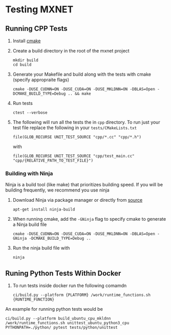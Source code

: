 <!--- Licensed to the Apache Software Foundation (ASF) under one -->
<!--- or more contributor license agreements.  See the NOTICE file -->
<!--- distributed with this work for additional information -->
<!--- regarding copyright ownership.  The ASF licenses this file -->
<!--- to you under the Apache License, Version 2.0 (the -->
<!--- "License"); you may not use this file except in compliance -->
<!--- with the License.  You may obtain a copy of the License at -->

<!---   http://www.apache.org/licenses/LICENSE-2.0 -->

<!--- Unless required by applicable law or agreed to in writing, -->
<!--- software distributed under the License is distributed on an -->
<!--- "AS IS" BASIS, WITHOUT WARRANTIES OR CONDITIONS OF ANY -->
<!--- KIND, either express or implied.  See the License for the -->
<!--- specific language governing permissions and limitations -->
<!--- under the License. -->

# Testing MXNET

## Running CPP Tests

1. Install [cmake](https://cmake.org/install/)
1. Create a build directory in the root of the mxnet project
    ```
    mkdir build
    cd build
    ```
1. Generate your Makefile and build along with the tests with cmake (specify appropraite flags)
    ```
    cmake -DUSE_CUDNN=ON -DUSE_CUDA=ON -DUSE_MKLDNN=ON -DBLAS=Open -DCMAKE_BUILD_TYPE=Debug .. && make
    ```
1.  Run tests
    ```
    ctest --verbose
    ```

1. The following will run all the tests the in `cpp` directory. To run just your test file replace the following in your `tests/CMakeLists.txt`
    ```
    file(GLOB_RECURSE UNIT_TEST_SOURCE "cpp/*.cc" "cpp/*.h")
    ```
    with
    ```
    file(GLOB_RECURSE UNIT_TEST_SOURCE "cpp/test_main.cc" "cpp/{RELATIVE_PATH_TO_TEST_FILE}")
    ```

### Building with Ninja

Ninja is a build tool (like make) that prioritizes building speed. If you will be building frequently, we recommend you use ninja

1. Download Ninja via package manager or directly from [source](https://github.com/ninja-build/ninja)
    ```
    apt-get install ninja-build
    ```
1. When running cmake, add the `-GNinja` flag to specify cmake to generate a Ninja build file
    ```
    cmake -DUSE_CUDNN=ON -DUSE_CUDA=ON -DUSE_MKLDNN=ON -DBLAS=Open -GNinja -DCMAKE_BUILD_TYPE=Debug ..
    ```
1. Run the ninja build file with
    ```
    ninja
    ```
    
## Runing Python Tests Within Docker

1. To run tests inside docker run the following comamdn
    ```
    ci/build.py --platform {PLATFORM} /work/runtime_functions.sh {RUNTIME_FUNCTION}
    ```
An example for running python tests would be
```
ci/build.py --platform build_ubuntu_cpu_mkldnn /work/runtime_functions.sh unittest_ubuntu_python3_cpu PYTHONPATH=./python/ pytest tests/python/unittest
```



